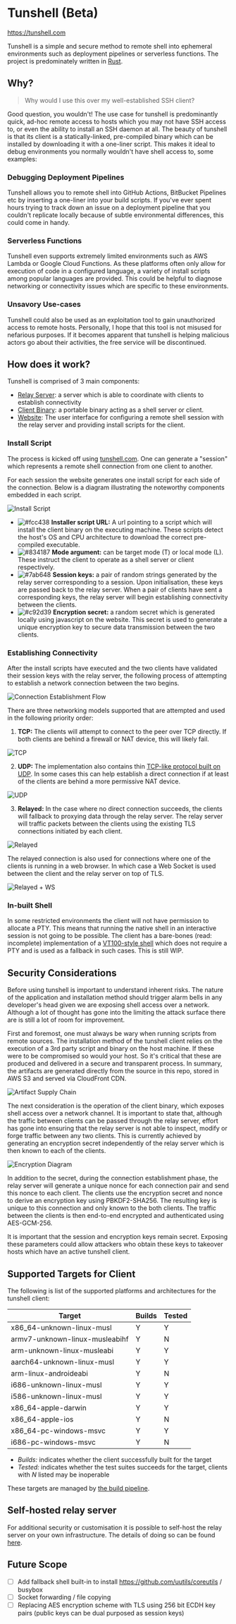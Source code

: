 # Tunshell (Beta)

https://tunshell.com

Tunshell is a simple and secure method to remote shell into ephemeral environments such as deployment pipelines or serverless functions.
The project is predominately written in [Rust](https://www.rust-lang.org/).

## Why?

> Why would I use this over my well-established SSH client?

Good question, you wouldn't! 
The use case for tunshell is predominantly quick, ad-hoc remote access to hosts which you may not have SSH access to, or even the ability to install an SSH daemon at all. 
The beauty of tunshell is that its client is a statically-linked, pre-compiled binary which can be installed by downloading it with a one-liner script. 
This makes it ideal to debug environments you normally wouldn't have shell access to, some examples:

### Debugging Deployment Pipelines

Tunshell allows you to remote shell into GitHub Actions, BitBucket Pipelines etc by inserting a one-liner into your build scripts. 
If you've ever spent hours trying to track down an issue on a deployment pipeline that you couldn't replicate locally because of subtle environmental differences, this could come in handy.

### Serverless Functions

Tunshell even supports extremely limited environments such as AWS Lambda or Google Cloud Functions. 
As these platforms often only allow for execution of code in a configured language, a variety of install scripts among popular languages are provided. 
This could be helpful to diagnose networking or connectivity issues which are specific to these environments.

### Unsavory Use-cases

Tunshell could also be used as an exploitation tool to gain unauthorized access to remote hosts. 
Personally, I hope that this tool is not misused for nefarious purposes. 
If it becomes apparent that tunshell is helping malicious actors go about their activities, the free service will be discontinued.

## How does it work?

Tunshell is comprised of 3 main components:

- [Relay Server](./tunshell-server): a server which is able to coordinate with clients to establish connectivity
- [Client Binary](./tunshell-client): a portable binary acting as a shell server or client.
- [Website](./website): The user interface for configuring a remote shell session with the relay server and providing install scripts for the client.

### Install Script

The process is kicked off using [tunshell.com](https://tunshell.com). 
One can generate a "session" which represents a remote shell connection from one client to another.

For each session the website generates one install script for each side of the connection.
Below is a diagram illustrating the noteworthy components embedded in each script.

![Install Script](https://app.lucidchart.com/publicSegments/view/8ad48e9c-299b-4d55-8c95-2d1aa07475c6/image.png)

- ![#fcc438](https://via.placeholder.com/15/fcc438/000000?text=+) **Installer script URL:** A url pointing to a script which will install the client binary on the executing machine. These scripts detect the host's OS and CPU architecture to download the correct pre-compiled executable.
- ![#834187](https://via.placeholder.com/15/834187/000000?text=+) **Mode argument:** can be target mode (T) or local mode (L). These instruct the client to operate as a shell server or client respectively.
- ![#7ab648](https://via.placeholder.com/15/7ab648/000000?text=+) **Session keys:** a pair of random strings generated by the relay server corresponding to a session. Upon initialisation, these keys are passed back to the relay server. When a pair of clients have sent a corresponding keys, the relay server will begin establishing connectivity between the clients.
- ![#c92d39](https://via.placeholder.com/15/c92d39/000000?text=+) **Encryption secret:** a random secret which is generated locally using javascript on the website. This secret is used to generate a unique encryption key to secure data transmission between the two clients.

### Establishing Connectivity

After the install scripts have executed and the two clients have validated their session keys with the relay server, the following process of attempting to establish a network connection between the two begins.

![Connection Establishment Flow](https://app.lucidchart.com/publicSegments/view/e14f955d-1622-4d34-ba02-3616a1b5b788/image.png)

There are three networking models supported that are attempted and used in the following priority order:

1. **TCP:** The clients will attempt to connect to the peer over TCP directly. 
If both clients are behind a firewall or NAT device, this will likely fail.

![TCP](https://app.lucidchart.com/publicSegments/view/26e86773-55e4-4927-8487-525fde329006/image.png?)

2. **UDP:** The implementation also contains thin [TCP-like protocol built on UDP](./tunshell-client/src/p2p/udp). 
In some cases this can help establish a direct connection if at least of the clients are behind a more permissive NAT device.

![UDP](https://app.lucidchart.com/publicSegments/view/bd4afe42-a282-45d5-8a67-378ae31ad219/image.png?)

3. **Relayed:** In the case where no direct connection succeeds, the clients will fallback to proxying data through the relay server. 
The relay server will traffic packets between the clients using the existing TLS connections initiated by each client.

![Relayed](https://app.lucidchart.com/publicSegments/view/055838d6-6aeb-4a8c-8196-3eadf4653f53/image.png?)

The relayed connection is also used for connections where one of the clients is running in a web browser. 
In which case a Web Socket is used between the client and the relay server on top of TLS.

![Relayed + WS](https://app.lucidchart.com/publicSegments/view/d8f71cde-9585-4811-9fd2-21a81dda061a/image.png?)

### In-built Shell

In some restricted environments the client will not have permission to allocate a PTY. 
This means that running the native shell in an interactive session is not going to be possible. 
The client has a bare-bones (read: incomplete) implementation of a [VT100-style shell](./tunshell-client/src/shell/server/fallback/) which does not require a PTY and is used as a fallback in such cases. 
This is still WIP.

## Security Considerations

Before using tunshell is important to understand inherent risks.
The nature of the application and installation method should trigger alarm bells in any developer's head given we are exposing shell access over a network.
Although a lot of thought has gone into the limiting the attack surface there are is still a lot of room for improvement.

First and foremost, one must always be wary when running scripts from remote sources.
The installation method of the tunshell client relies on the execution of a 3rd party script and binary on the host machine.
If these were to be compromised so would your host. So it's critical that these are produced and delivered in a secure and transparent process.
In summary, the artifacts are generated directly from the source in this repo, stored in AWS S3 and served via CloudFront CDN.

![Artifact Supply Chain](https://app.lucidchart.com/publicSegments/view/fc6f92fa-1b4b-4800-8a2c-2e1c5f72a8ba/image.png)

The next consideration is the operation of the client binary, which exposes shell access over a network channel. 
It is important to state that, although the traffic between clients can be passed through the relay server, effort has gone into ensuring that the relay server is not able to inspect, modify or forge traffic between any two clients. 
This is currently achieved by generating an encryption secret independently of the relay server which is then known to each of the clients.

![Encryption Diagram](https://app.lucidchart.com/publicSegments/view/1a812bff-1780-464e-ba01-ac2913121c77/image.png)

In addition to the secret, during the connection establishment phase, the relay server will generate a unique nonce for each connection pair and send this nonce to each client. 
The clients use the encryption secret and nonce to derive an encryption key using PBKDF2-SHA256. 
The resulting key is unique to this connection and only known to the both clients. The traffic between the clients is then end-to-end encrypted and authenticated using AES-GCM-256.

It is important that the session and encryption keys remain secret. 
Exposing these parameters could allow attackers who obtain these keys to takeover hosts which have an active tunshell client.

## Supported Targets for Client

The following is list of the supported platforms and architectures for the tunshell client:

| Target | Builds | Tested |
|--------|--------|--------|
| x86_64-unknown-linux-musl | Y | Y |
| armv7-unknown-linux-musleabihf | Y | N |
| arm-unknown-linux-musleabi | Y | Y |
| aarch64-unknown-linux-musl | Y | Y |
| arm-linux-androideabi | Y | N |
| i686-unknown-linux-musl | Y | Y |
| i586-unknown-linux-musl | Y | Y |
| x86_64-apple-darwin | Y | Y |
| x86_64-apple-ios | Y | N |
| x86_64-pc-windows-msvc | Y | Y |
| i686-pc-windows-msvc | Y | N |

 - *Builds:* indicates whether the client successfully built for the target
 - *Tested:* indicates whether the test suites succeeds for the target, clients with _N_ listed may be inoperable

 These targets are managed by [the build pipeline](.github/workflows/deploy-client-binaries.yml).

## Self-hosted relay server

For additional security or customisation it is possible to self-host the relay server on your own infrastructure. The details of doing so can be found [here](./aws/README.md).

## Future Scope

- [ ] Add fallback shell built-in to install https://github.com/uutils/coreutils / busybox
- [ ] Socket forwarding / file copying
- [ ] Replacing AES encryption scheme with TLS using 256 bit ECDH key pairs (public keys can be dual purposed as session keys)
